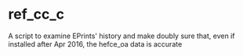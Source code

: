 # ref_cc_c
A script to examine EPrints' history and make doubly sure that, even if installed after Apr 2016, the hefce_oa data is accurate
